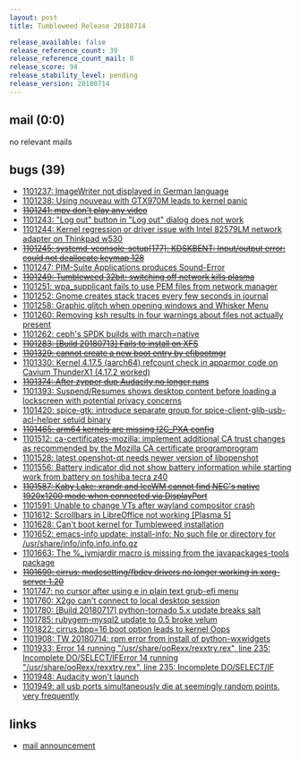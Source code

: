 ```yaml
---
layout: post
title: Tumbleweed Release 20180714

release_available: false
release_reference_count: 39
release_reference_count_mail: 0
release_score: 94
release_stability_level: pending
release_version: 20180714
---
```


## mail (0:0)

no relevant mails

## bugs (39)

<!--more-->

- [1101237: ImageWriter not displayed in German language](https://bugzilla.opensuse.org/show_bug.cgi?id=1101237)
- [1101238: Using nouveau with GTX970M leads to kernel panic](https://bugzilla.opensuse.org/show_bug.cgi?id=1101238)
- ~~[1101241: mpv don't play any video](https://bugzilla.opensuse.org/show_bug.cgi?id=1101241)~~
- [1101243: "Log out" button in "Log out" dialog does not work](https://bugzilla.opensuse.org/show_bug.cgi?id=1101243)
- [1101244: Kernel regression or driver issue with Intel 82579LM network adapter on Thinkpad w530](https://bugzilla.opensuse.org/show_bug.cgi?id=1101244)
- ~~[1101245: systemd-vconsole-setup\[177\]: KDSKBENT: Input/output error: could not deallocate keymap 128](https://bugzilla.opensuse.org/show_bug.cgi?id=1101245)~~
- [1101247: PIM-Suite Applications produces Sound-Error](https://bugzilla.opensuse.org/show_bug.cgi?id=1101247)
- ~~[1101249: Tumbleweed 32bit: switching off network kills plasma](https://bugzilla.opensuse.org/show_bug.cgi?id=1101249)~~
- [1101251: wpa_supplicant fails to use PEM files from network manager](https://bugzilla.opensuse.org/show_bug.cgi?id=1101251)
- [1101252: Gnome creates stack traces every few seconds in journal](https://bugzilla.opensuse.org/show_bug.cgi?id=1101252)
- [1101258: Graphic glitch when opening windows and Whisker Menu](https://bugzilla.opensuse.org/show_bug.cgi?id=1101258)
- [1101260: Removing ksh results in four warnings about files not actually present](https://bugzilla.opensuse.org/show_bug.cgi?id=1101260)
- [1101262: ceph's SPDK builds with march=native](https://bugzilla.opensuse.org/show_bug.cgi?id=1101262)
- ~~[1101283: \[Build 20180713\] Fails to install on XFS](https://bugzilla.opensuse.org/show_bug.cgi?id=1101283)~~
- ~~[1101329: cannot create a new boot entry by efibootmgr](https://bugzilla.opensuse.org/show_bug.cgi?id=1101329)~~
- [1101330: Kernel 4.17.5 (aarch64) refcount check in apparmor code on Cavium ThunderX1 (4.17.2 worked)](https://bugzilla.opensuse.org/show_bug.cgi?id=1101330)
- ~~[1101374: After zypper dup Audacity no longer runs](https://bugzilla.opensuse.org/show_bug.cgi?id=1101374)~~
- [1101393: Suspend/Resumes shows desktop content before loading a lockscreen with potential privacy concerns](https://bugzilla.opensuse.org/show_bug.cgi?id=1101393)
- [1101420: spice-gtk: introduce separate group for spice-client-glib-usb-acl-helper setuid binary](https://bugzilla.opensuse.org/show_bug.cgi?id=1101420)
- ~~[1101465: arm64 kernels are missing I2C_PXA config](https://bugzilla.opensuse.org/show_bug.cgi?id=1101465)~~
- [1101512: ca-certificates-mozilla: implement additional CA trust changes as recommended by the Mozilla CA certificate programprogram](https://bugzilla.opensuse.org/show_bug.cgi?id=1101512)
- [1101528: latest openshot-qt needs newer version of libopenshot](https://bugzilla.opensuse.org/show_bug.cgi?id=1101528)
- [1101556: Battery indicator did not show battery information while starting work from battery on toshiba tecra z40](https://bugzilla.opensuse.org/show_bug.cgi?id=1101556)
- ~~[1101587: Kaby Lake: xrandr and IceWM cannot find NEC's native 1920x1200 mode when connected via DisplayPort](https://bugzilla.opensuse.org/show_bug.cgi?id=1101587)~~
- [1101591: Unable to change VTs after wayland compositor crash](https://bugzilla.opensuse.org/show_bug.cgi?id=1101591)
- [1101612: Scrollbars in LibreOffice not working \[Plasma 5\]](https://bugzilla.opensuse.org/show_bug.cgi?id=1101612)
- [1101628: Can't boot kernel for Tumbleweed installation](https://bugzilla.opensuse.org/show_bug.cgi?id=1101628)
- [1101652: emacs-info update: install-info: No such file or directory for /usr/share/info/info.info.info.gz](https://bugzilla.opensuse.org/show_bug.cgi?id=1101652)
- [1101663: The %_jvmjardir macro is missing from the javapackages-tools package](https://bugzilla.opensuse.org/show_bug.cgi?id=1101663)
- ~~[1101699: cirrus: modesetting/fbdev drivers no longer working in xorg-server 1.20](https://bugzilla.opensuse.org/show_bug.cgi?id=1101699)~~
- [1101747: no cursor after using e in plain text grub-efi menu](https://bugzilla.opensuse.org/show_bug.cgi?id=1101747)
- [1101760: X2go can't connect to local desktop session](https://bugzilla.opensuse.org/show_bug.cgi?id=1101760)
- [1101780: \[Build 20180717\] python-tornado 5.x update breaks salt](https://bugzilla.opensuse.org/show_bug.cgi?id=1101780)
- [1101785: rubygem-mysql2 update to 0.5 broke velum](https://bugzilla.opensuse.org/show_bug.cgi?id=1101785)
- [1101822: cirrus.bpp=16 boot option leads to kernel Oops](https://bugzilla.opensuse.org/show_bug.cgi?id=1101822)
- [1101908: TW 20180714: rpm error from install of python-wxwidgets](https://bugzilla.opensuse.org/show_bug.cgi?id=1101908)
- [1101933: Error 14 running "/usr/share/ooRexx/rexxtry.rex", line 235: Incomplete DO/SELECT/IFError 14 running "/usr/share/ooRexx/rexxtry.rex", line 235: Incomplete DO/SELECT/IF](https://bugzilla.opensuse.org/show_bug.cgi?id=1101933)
- [1101948: Audacity won't launch](https://bugzilla.opensuse.org/show_bug.cgi?id=1101948)
- [1101949: all usb ports simultaneously die at seemingly random points, very frequently](https://bugzilla.opensuse.org/show_bug.cgi?id=1101949)



## links

- [mail announcement](https://lists.opensuse.org/opensuse-factory/2018-07/msg00139.html)
